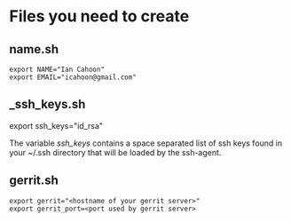 # Files you need to create

## name.sh

    export NAME="Ian Cahoon"
    export EMAIL="icahoon@gmail.com"


## \_ssh\_keys.sh

export ssh\_keys="id\_rsa"

The variable *ssh\_keys* contains a space separated list of ssh keys found in your ~/.ssh directory that will
be loaded by the ssh-agent.

## gerrit.sh

    export gerrit="<hostname of your gerrit server>"
    export gerrit_port=<port used by gerrit server>
